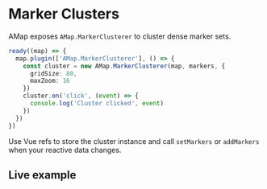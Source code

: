 # Marker Clusters

AMap exposes `AMap.MarkerClusterer` to cluster dense marker sets.

```ts
ready((map) => {
  map.plugin(['AMap.MarkerClusterer'], () => {
    const cluster = new AMap.MarkerClusterer(map, markers, {
      gridSize: 80,
      maxZoom: 16
    })
    cluster.on('click', (event) => {
      console.log('Cluster clicked', event)
    })
  })
})
```

Use Vue refs to store the cluster instance and call `setMarkers` or `addMarkers` when your reactive data changes.

## Live example

<ClientOnly>
  <MarkerClusterRecipe />
</ClientOnly>

<script setup lang="ts">
import MarkerClusterRecipe from '../examples/recipes/MarkerClusterRecipe.vue'
</script>
